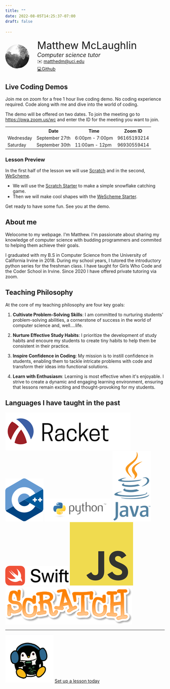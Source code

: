 ```yaml
---
title: ""
date: 2022-08-05T14:25:37-07:00
draft: false

---
```


<div style="display:flex; align-items: center; margin-top: 3%">
  <img style="width:15%; height:auto; object-fit: cover; clip-path: circle()" src="me.jpeg"\>
  <div style="display:flex; flex-direction: column; margin-left: 5%">
    <font size="+3">Matthew McLaughlin</font>
    <font size="+1"><i>Computer science tutor</i></font>
    <span>✉️
    <a href = "mailto:matthedm@uci.edu">
      matthedm@uci.edu
    </a>
    </span>
    <a href ="https://github.com/mdm508">💻Github</a>
  </div>
</div>
</div>

## Live Coding Demos

Join me on zoom for a free 1 hour live coding demo. 
No coding experience required. Code along with me and dive into the world
of coding.

The demo will be offered on two dates. To join the meeting go to 
https://pwa.zoom.us/wc and enter the ID for the meeting you want to join.





<table>
  <tr>
    <th></th>
    <th>Date</th>
    <th>Time</th>
    <th>Zoom ID</th>
  </tr>
  <tr>
    <td>Wednesday</td>
    <td>September 27th</td>
    <td>6:00pm - 7:00pm</td>
    <td>96165193214</td>
  </tr>
  <tr>
    <td>Saturday</td>
    <td>September 30th</td>
    <td>11:00am - 12pm</td>
    <td>96930559414</td>
  </tr>
</table>

### Lesson Preview
In the first half of the lesson we will use [Scratch](https://scratch.mit.edu/) and in the second, [WeScheme](https://www.wescheme.org/).

- We will use the [Scratch Starter](https://scratch.mit.edu/projects/898666614) to make a simple snowflake catching game.
- Then we will make cool shapes with the [WeScheme Starter](https://www.bootstrapworld.org/materials/fall2023/en-us/lessons/hoc-wescheme-intro/index.shtml#).

Get ready to have some fun. See you at the demo.

## About me
Welocome to my webpage. I'm Matthew. I'm passionate about sharing my knowledge
of computer science with budding programmers and commited to helping them
achieve their goals.

I graduated with my B.S in Computer Science
from the University of California Irvine in 2018. During my school years, I 
tutored the introductory python series for the freshman class.  I have taught
for Girls Who Code and the Coder School in Irvine. Since 2020 I have offered
private tutoring via zoom. 


## Teaching Philosophy

At the core of my teaching philosophy are four key goals:

1. **Cultivate Problem-Solving Skills**: I am committed to nurturing students' problem-solving abilities, a cornerstone of success in the world of computer science and, well....life.

2. **Nurture Effective Study Habits**: I prioritize the development of study habits and encoure my students to create tiny habits to help them be consistent in their practice. 

3. **Inspire Confidence in Coding**: My mission is to instill confidence in students, enabling them to tackle intricate problems with code and transform their ideas into functional solutions.

4. **Learn with Enthusiasm**: Learning is most effective when it's enjoyable. I strive to create a dynamic and engaging learning environment, ensuring that lessons remain exciting and thought-provoking for my students.


## Languages I have taught in the past

![Racket](racket-logo.png)
![C++](Cpp-logo.png)
![Python](python-logo.png)
![Java](java-logo.png)
![Swift](swift-logo.png)
![Javascript](js-logo.png)  
![Scratch](scratch-logo.png)

<hr>


<div class=cta-box>
    <img src="penguin.png" alt="Penguin">
    <a href="mailto:matthedm@uci.edu" class="cta-button">Set up a lesson today</a>
</div>
